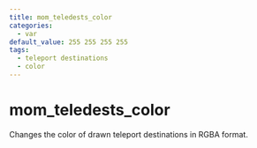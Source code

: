 ```yaml
---
title: mom_teledests_color
categories:
  - var
default_value: 255 255 255 255
tags:
  - teleport destinations
  - color
---
```


# mom_teledests_color

Changes the color of drawn teleport destinations in RGBA format.
